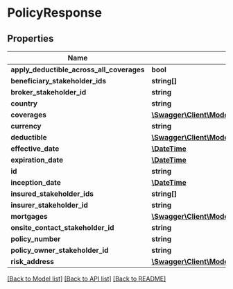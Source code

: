 # PolicyResponse

## Properties
Name | Type | Description | Notes
------------ | ------------- | ------------- | -------------
**apply_deductible_across_all_coverages** | **bool** |  | 
**beneficiary_stakeholder_ids** | **string[]** |  | [optional] 
**broker_stakeholder_id** | **string** |  | [optional] 
**country** | **string** |  | 
**coverages** | [**\Swagger\Client\Model\CoverageOrSublimitV1Response[]**](CoverageOrSublimitV1Response.md) |  | [optional] 
**currency** | **string** |  | 
**deductible** | [**\Swagger\Client\Model\DeductibleV1Response**](DeductibleV1Response.md) |  | [optional] 
**effective_date** | [**\DateTime**](\DateTime.md) |  | [optional] 
**expiration_date** | [**\DateTime**](\DateTime.md) |  | [optional] 
**id** | **string** |  | 
**inception_date** | [**\DateTime**](\DateTime.md) |  | [optional] 
**insured_stakeholder_ids** | **string[]** |  | [optional] 
**insurer_stakeholder_id** | **string** |  | [optional] 
**mortgages** | [**\Swagger\Client\Model\MortgageV1Response[]**](MortgageV1Response.md) |  | [optional] 
**onsite_contact_stakeholder_id** | **string** |  | [optional] 
**policy_number** | **string** |  | [optional] 
**policy_owner_stakeholder_id** | **string** |  | [optional] 
**risk_address** | [**\Swagger\Client\Model\AddressV1Response**](AddressV1Response.md) |  | 

[[Back to Model list]](../../README.md#documentation-for-models) [[Back to API list]](../../README.md#documentation-for-api-endpoints) [[Back to README]](../../README.md)

